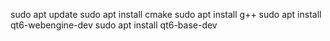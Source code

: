 sudo apt update
sudo apt install cmake
sudo apt install g++
sudo apt install qt6-webengine-dev
sudo apt install qt6-base-dev